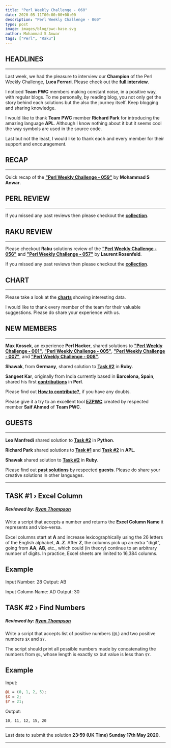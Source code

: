 ```yaml
---
title: "Perl Weekly Challenge - 060"
date: 2020-05-11T00:00:00+00:00
description: "Perl Weekly Challenge - 060"
type: post
image: images/blog/pwc-base.svg
author: Mohammad S Anwar
tags: ["Perl", "Raku"]
---
```


## HEADLINES

***

Last week, we had the pleasure to interview our **Champion** of the Perl Weekly Challenge, **Luca Ferrari**. Please check out the **[full interview](https://perlweeklychallenge.org/blog/meet-the-champion-2020-04/)**.

I noticed **Team PWC** members making constant noise, in a positive way, with regular blogs. To me personally, by reading blog, you not only get the story behind each solutions but the also the journey itself. Keep blogging and sharing knowledge.

I would like to thank **Team PWC** member **Richard Park** for introducing the amazing language **APL**. Although I know nothing about it but it seems cool the way symbols are used in the source code.

Last but not the least, I would like to thank each and every member for their support and encouragement.

## RECAP

***

Quick recap of the [**"Perl Weekly Challenge - 059"**](/blog/recap-challenge-059) by **Mohammad S Anwar**.

## PERL REVIEW

***

If you missed any past reviews then please checkout the [**collection**](/p5-reviews).

## RAKU REVIEW

***

Please checkout **Raku** solutions review of the **["Perl Weekly Challenge - 056"](/blog/p6-review-challenge-056)** and  **["Perl Weekly Challenge - 057"](/blog/p6-review-challenge-057)** by **Laurent Rosenfeld**.

If you missed any past reviews then please checkout the [**collection**](/p6-reviews).

## CHART

***

Please take a look at the [**charts**](/chart) showing interesting data.

I would like to thank every member of the team for their valuable suggestions. Please do share your experience with us.

## NEW MEMBERS

***

**Max Kossek**, an experience **Perl Hacker**, shared solutions to **["Perl Weekly Challenge - 001"](https://github.com/manwar/perlweeklychallenge-club/tree/master/challenge-001/max-kossek/perl)**,  **["Perl Weekly Challenge - 005"](https://github.com/manwar/perlweeklychallenge-club/tree/master/challenge-005/max-kossek/perl)**,  **["Perl Weekly Challenge - 007"](https://github.com/manwar/perlweeklychallenge-club/tree/master/challenge-007/max-kossek/perl)**,  and  **["Perl Weekly Challenge - 008"](https://github.com/manwar/perlweeklychallenge-club/tree/master/challenge-008/max-kossek/perl)**.

**Shawak**, from **Germany**, shared solution to [**Task #2**](https://github.com/manwar/perlweeklychallenge-club/blob/master/challenge-059/shawak/ruby/ch-2.rb) in **Ruby**.

**Sangeet Kar**, originally from India currently based in **Barcelona, Spain**, shared his first **[contributions](https://github.com/manwar/perlweeklychallenge-club/tree/master/challenge-059/sangeet-kar/perl)** in **Perl**.

Please find out [**How to contribute?**](/blog/how-to-contribute), if you have any doubts.

Please give it a try to an excellent tool [**EZPWC**](https://github.com/saiftynet/EZPWC) created by respected member **Saif Ahmed** of **Team PWC**.

## GUESTS

***

**Leo Manfredi** shared solution to [**Task #2**](https://github.com/manwar/perlweeklychallenge-club/blob/master/challenge-059/manfredi/python/ch-2.py) in **Python**.

**Richard Park** shared solutions to [**Task #1**](https://github.com/manwar/perlweeklychallenge-club/blob/master/challenge-059/richard-park/apl/ch-1.aplf) and [**Task #2**](https://github.com/manwar/perlweeklychallenge-club/blob/master/challenge-059/richard-park/apl/ch-2.aplf) in **APL**.

**Shawak** shared solution to [**Task #2**](https://github.com/manwar/perlweeklychallenge-club/blob/master/challenge-059/shawak/ruby/ch-2.rb) in **Ruby**.

Please find out [**past solutions**](/blog/guest-contribution) by respected **guests**. Please do share your creative solutions in other languages.

***

## TASK #1 › Excel Column
##### **Reviewed by:** [Ryan Thompson](https://ry.ca)

Write a script that accepts a number and returns the **Excel Column Name** it represents and vice-versa.

Excel columns start at **A** and increase lexicographically using the 26 letters of the English alphabet, **A**..**Z**. After **Z**, the columns pick up an extra "digit", going from **AA**, **AB**, etc., which could (in theory) continue to an arbitrary number of digits. In practice, Excel sheets are limited to 16,384 columns.

## Example

Input Number: 28
Output: AB

Input Column Name: AD
Output: 30

## TASK #2 › Find Numbers
##### **Reviewed by:** [Ryan Thompson](https://ry.ca)

Write a script that accepts list of positive numbers (`@L`) and two positive numbers `$X` and `$Y`.

The script should print all possible numbers made by concatenating the numbers from `@L`, whose length is exactly `$X` but value is less than `$Y`.

## Example

Input:

```perl
@L = (0, 1, 2, 5);
$X = 2;
$Y = 21;
```

Output:

`10, 11, 12, 15, 20`

***

Last date to submit the solution **23:59 (UK Time) Sunday 17th May 2020**.

***
